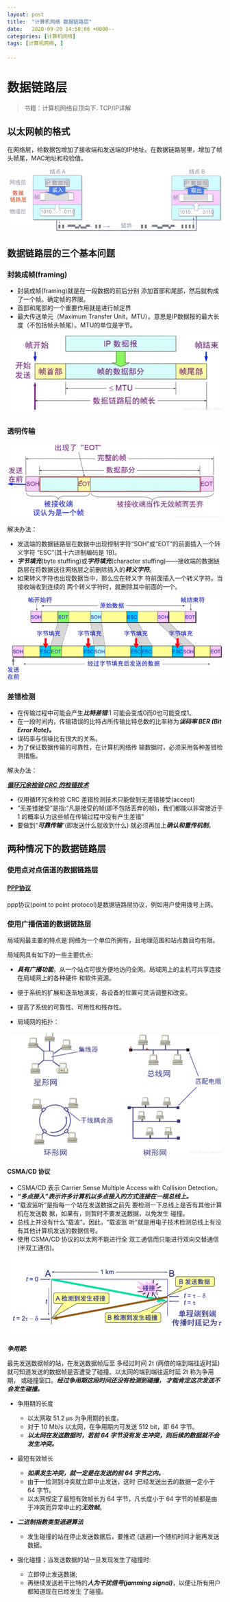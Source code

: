 ```yaml
---
layout: post
title:  "计算机网络 数据链路层"
date:   2020-09-20 14:58:06 +0800--
categories: [计算机网络]
tags: [计算机网络, ]  

---
```


# 数据链路层

> 书籍：计算机网络自顶向下. TCP/IP详解

## 以太网帧的格式

在网络层，给数据包增加了接收端和发送端的IP地址。在数据链路层里，增加了帧头帧尾，MAC地址和校验值。

![image-20200922183812721](/assets/imgs/image-20200922183812721.png)

## 数据链路层的三个基本问题

### 封装成帧(framing)

- 封装成帧(framing)就是在一段数据的前后分别 添加首部和尾部，然后就构成了一个帧。确定帧的界限。
- 首部和尾部的一个重要作用就是进行帧定界
- 最大传送单元（Maximum Transfer Unit，MTU）。意思是IP数据报的最大长度（不包括帧头帧尾）。MTU的单位是字节。

![image-20200922184411594](/assets/imgs/image-20200922184411594.png)



### 透明传输

![image-20200922184441856](/assets/imgs/image-20200922184441856-0771614.png)

解决办法：

- 发送端的数据链路层在数据中出现控制字符“SOH”或“EOT”的前面插入一个转义字符 “ESC”(其十六进制编码是 1B)。
- ***字节填充***(byte stuffing)或***字符填充***(character stuffing)——接收端的数据链路层在将数据送往网络层之前删除插入的***转义字符***。
- 如果转义字符也出现数据当中，那么应在转义字 符前面插入一个转义字符。当接收端收到连续的 两个转义字符时，就删除其中前面的一个。

![image-20200922185151784](/assets/imgs/image-20200922185151784.png)

### 差错检测

- 在传输过程中可能会产生***比特差错***:1 可能会变成0而0也可能变成1。
- 在一段时间内，传输错误的比特占所传输比特总数的比率称为***误码率 BER (Bit Error Rate)。***
- 误码率与信噪比有很大的关系。
- 为了保证数据传输的可靠性，在计算机网络传 输数据时，必须采用各种差错检测措施。

解决办法：

[***循环冗余检验 CRC 的检错技术***](https://blog.csdn.net/D_leo/article/details/73572373?utm_medium=distribute.pc_relevant.none-task-blog-BlogCommendFromBaidu-2.channel_param&depth_1-utm_source=distribute.pc_relevant.none-task-blog-BlogCommendFromBaidu-2.channel_param)

- 仅用循环冗余检验 CRC 差错检测技术只能做到无差错接受(accept)
- “无差错接受”是指:“凡是接受的帧(即不包括丢弃的帧)，我们都能以非常接近于 1 的概率认为这些帧在传输过程中没有产生差错”
- 要做到“***可靠传输***”(即发送什么就收到什么) 就必须再加上***确认和重传机制***。

## 两种情况下的数据链路层

### 使用点对点信道的数据链路层

#### [PPP协议](https://blog.csdn.net/u011857683/article/details/84703473)

ppp协议(point to point protocol)是数据链路层协议，例如用户使用拨号上网。

### 使用广播信道的数据链路层

局域网最主要的特点是:网络为一个单位所拥有，且地理范围和站点数目均有限。

局域网具有如下的一些主要优点:

- ***具有广播功能***，从一个站点可很方便地访问全网。局域网上的主机可共享连接在局域网上的各种硬件 和软件资源。
- 便于系统的扩展和逐渐地演变，各设备的位置可灵活调整和改变。 
- 提高了系统的可靠性、可用性和残存性。

- 局域网的拓扑：

![image-20200922200318043](/assets/imgs/image-20200922200318043.png)



#### CSMA/CD 协议

- CSMA/CD 表示 Carrier Sense Multiple Access with Collision Detection。
-  ***“多点接入”表示许多计算机以多点接入的方式连接在一根总线上。***
- “载波监听”是指每一个站在发送数据之前先 要检测一下总线上是否有其他计算机在发送数 据，如果有，则暂时不要发送数据，以免发生 碰撞。
- 总线上并没有什么“载波”。因此，“载波监 听”就是用电子技术检测总线上有没有其他计算机发送的数据信号。
- 使用 CSMA/CD 协议的以太网不能进行全 双工通信而只能进行双向交替通信(半双工通信)。

![image-20200922202626188](/assets/imgs/image-20200922202626188.png)

***争用期:***

最先发送数据帧的站，在发送数据帧后至 多经过时间 2t (两倍的端到端往返时延) 就可知道发送的数据帧是否遭受了碰撞。以太网的端到端往返时延 2t 称为争用期， 或碰撞窗口。***经过争用期这段时间还没有检测到碰撞， 才能肯定这次发送不会发生碰撞。***

- 争用期的长度
  - 以太网取 51.2 μs 为争用期的长度。
  - 对于 10 Mb/s 以太网，在争用期内可发送 512 bit，即 64 字节。
  - ***以太网在发送数据时，若前 64 字节没有发 生冲突，则后续的数据就不会发生冲突。***
- 最短有效帧长
  - ***如果发生冲突，就一定是在发送的前 64 字节之内。***
  - 由于一检测到冲突就立即中止发送，这时 已经发送出去的数据一定小于 64 字节。
  - 以太网规定了最短有效帧长为 64 字节，凡长度小于 64 字节的帧都是由于冲突而异常中止的***无效帧***。

- ***二进制指数类型退避算法***
  - 发生碰撞的站在停止发送数据后，要推迟 (退避)一个随机时间才能再发送数据。

- 强化碰撞；当发送数据的站一旦发现发生了碰撞时:
  - 立即停止发送数据;
  - 再继续发送若干比特的***人为干扰信号(jamming signal)***，以便让所有用户都知道现在已经发生 了碰撞。

